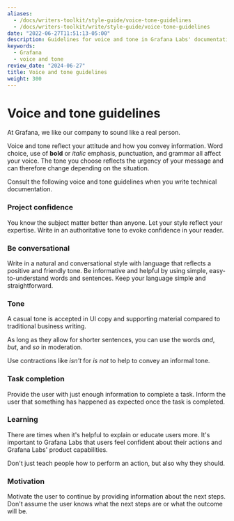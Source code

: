 ```yaml
---
aliases:
  - /docs/writers-toolkit/style-guide/voice-tone-guidelines
  - /docs/writers-toolkit/write/style-guide/voice-tone-guidelines
date: "2022-06-27T11:51:13-05:00"
description: Guidelines for voice and tone in Grafana Labs' documentation.
keywords:
  - Grafana
  - voice and tone
review_date: "2024-06-27"
title: Voice and tone guidelines
weight: 300
---
```


# Voice and tone guidelines

<!-- vale Grafana.We = NO -->
<!-- This page talks about the voice and tone of our organization. -->

At Grafana, we like our company to sound like a real person.

Voice and tone reflect your attitude and how you convey information.
Word choice, use of **bold** or _italic_ emphasis, punctuation, and grammar all affect your voice.
The tone you choose reflects the urgency of your message and can therefore change depending on the situation.

Consult the following voice and tone guidelines when you write technical documentation.

### Project confidence

You know the subject matter better than anyone.
Let your style reflect your expertise.
Write in an authoritative tone to evoke confidence in your reader.

### Be conversational

Write in a natural and conversational style with language that reflects a positive and friendly tone.
Be informative and helpful by using simple, easy-to-understand words and sentences.
Keep your language simple and straightforward.

### Tone

A casual tone is accepted in UI copy and supporting material compared to traditional business writing.

As long as they allow for shorter sentences, you can use the words _and_, _but_, and _so_ in moderation.

Use contractions like _isn't_ for _is not_ to help to convey an informal tone.

### Task completion

Provide the user with just enough information to complete a task.
Inform the user that something has happened as expected once the task is completed.

### Learning

There are times when it's helpful to explain or educate users more.
It's important to Grafana Labs that users feel confident about their actions and Grafana Labs' product capabilities.

Don't just teach people how to perform an action, but also why they should.

### Motivation

<!-- vale Grafana.GoogleWill = NO -->
<!-- This is talking about the future next steps -->

Motivate the user to continue by providing information about the next steps.
Don't assume the user knows what the next steps are or what the outcome will be.
